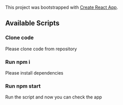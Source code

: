 This project was bootstrapped with [Create React App](https://github.com/facebook/create-react-app).

## Available Scripts

### Clone code

Please clone code from repository

### Run npm i

Please install dependencies

### Run npm start

Run the script and now you can check the app
